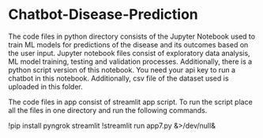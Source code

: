 # Chatbot-Disease-Prediction
The code files in python directory consists of the Jupyter Notebook used to train ML models for predictions of the disease and its outcomes based on the user input. Jupyter notebook files consist of exploratory data analysis, ML model training, testing and validation processes. Additionally, there is a python script version of this notebook. You need your api key to run a chatbot in this notebook. Additionally, csv file of the dataset used is uploaded in this folder. 


The code files in app consist of streamlit app script. To run the script place all the files in one directory and run the following commands. 

!pip install pyngrok streamlit
!streamlit run app7.py &>/dev/null&
